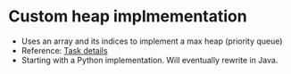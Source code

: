 # Custom heap implmementation

- Uses an array and its indices to implement a max heap (priority queue)
- Reference: [Task details](https://www.theforage.com/virtual-internships/oX6f9BbCL9kJDJzfg?ref=jwa5Z4pAvjDRT4GnD)
- Starting with a Python implementation. Will eventually rewrite in Java.